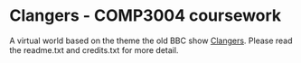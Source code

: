 Clangers - COMP3004 coursework 
===================

A virtual world based on the theme the old BBC show [Clangers](http://en.wikipedia.org/wiki/Clangers). Please read the readme.txt and credits.txt for more detail.


